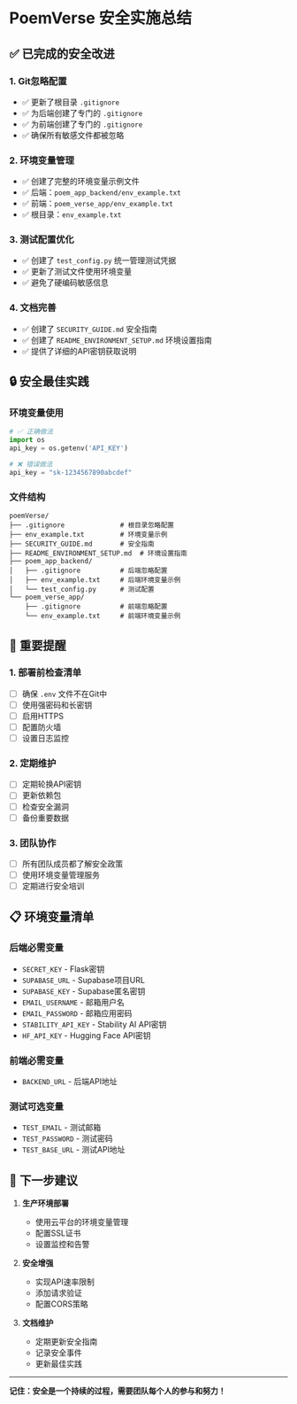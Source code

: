 # PoemVerse 安全实施总结

## ✅ 已完成的安全改进

### 1. Git忽略配置
- ✅ 更新了根目录 `.gitignore`
- ✅ 为后端创建了专门的 `.gitignore`
- ✅ 为前端创建了专门的 `.gitignore`
- ✅ 确保所有敏感文件都被忽略

### 2. 环境变量管理
- ✅ 创建了完整的环境变量示例文件
- ✅ 后端：`poem_app_backend/env_example.txt`
- ✅ 前端：`poem_verse_app/env_example.txt`
- ✅ 根目录：`env_example.txt`

### 3. 测试配置优化
- ✅ 创建了 `test_config.py` 统一管理测试凭据
- ✅ 更新了测试文件使用环境变量
- ✅ 避免了硬编码敏感信息

### 4. 文档完善
- ✅ 创建了 `SECURITY_GUIDE.md` 安全指南
- ✅ 创建了 `README_ENVIRONMENT_SETUP.md` 环境设置指南
- ✅ 提供了详细的API密钥获取说明

## 🔒 安全最佳实践

### 环境变量使用
```python
# ✅ 正确做法
import os
api_key = os.getenv('API_KEY')

# ❌ 错误做法
api_key = "sk-1234567890abcdef"
```

### 文件结构
```
poemVerse/
├── .gitignore              # 根目录忽略配置
├── env_example.txt         # 环境变量示例
├── SECURITY_GUIDE.md       # 安全指南
├── README_ENVIRONMENT_SETUP.md  # 环境设置指南
├── poem_app_backend/
│   ├── .gitignore          # 后端忽略配置
│   ├── env_example.txt     # 后端环境变量示例
│   └── test_config.py      # 测试配置
└── poem_verse_app/
    ├── .gitignore          # 前端忽略配置
    └── env_example.txt     # 前端环境变量示例
```

## 🚨 重要提醒

### 1. 部署前检查清单
- [ ] 确保 `.env` 文件不在Git中
- [ ] 使用强密码和长密钥
- [ ] 启用HTTPS
- [ ] 配置防火墙
- [ ] 设置日志监控

### 2. 定期维护
- [ ] 定期轮换API密钥
- [ ] 更新依赖包
- [ ] 检查安全漏洞
- [ ] 备份重要数据

### 3. 团队协作
- [ ] 所有团队成员都了解安全政策
- [ ] 使用环境变量管理服务
- [ ] 定期进行安全培训

## 📋 环境变量清单

### 后端必需变量
- `SECRET_KEY` - Flask密钥
- `SUPABASE_URL` - Supabase项目URL
- `SUPABASE_KEY` - Supabase匿名密钥
- `EMAIL_USERNAME` - 邮箱用户名
- `EMAIL_PASSWORD` - 邮箱应用密码
- `STABILITY_API_KEY` - Stability AI API密钥
- `HF_API_KEY` - Hugging Face API密钥

### 前端必需变量
- `BACKEND_URL` - 后端API地址

### 测试可选变量
- `TEST_EMAIL` - 测试邮箱
- `TEST_PASSWORD` - 测试密码
- `TEST_BASE_URL` - 测试API地址

## 🎯 下一步建议

1. **生产环境部署**
   - 使用云平台的环境变量管理
   - 配置SSL证书
   - 设置监控和告警

2. **安全增强**
   - 实现API速率限制
   - 添加请求验证
   - 配置CORS策略

3. **文档维护**
   - 定期更新安全指南
   - 记录安全事件
   - 更新最佳实践

---

**记住：安全是一个持续的过程，需要团队每个人的参与和努力！** 